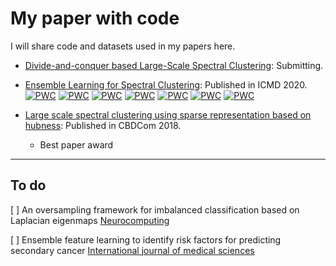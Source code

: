 # My paper with code

I will share code and datasets used in my papers here.

- [Divide-and-conquer based Large-Scale Spectral Clustering](/Divide-and-conquer-based-Large-Scale-Spectral-Clustering/README.md): Submitting.


- [Ensemble Learning for Spectral Clustering](Ensemble-Learning-for-Spectral-Clustering/README.md): Published in ICMD 2020.
[![PWC](https://img.shields.io/endpoint.svg?url=https://paperswithcode.com/badge/ensemble-learning-for-spectral-clustering/image-document-clustering-on-australian)](https://paperswithcode.com/sota/image-document-clustering-on-australian?p=ensemble-learning-for-spectral-clustering)
[![PWC](https://img.shields.io/endpoint.svg?url=https://paperswithcode.com/badge/ensemble-learning-for-spectral-clustering/image-document-clustering-on-ba)](https://paperswithcode.com/sota/image-document-clustering-on-ba?p=ensemble-learning-for-spectral-clustering)
[![PWC](https://img.shields.io/endpoint.svg?url=https://paperswithcode.com/badge/ensemble-learning-for-spectral-clustering/image-document-clustering-on-iris)](https://paperswithcode.com/sota/image-document-clustering-on-iris?p=ensemble-learning-for-spectral-clustering)
[![PWC](https://img.shields.io/endpoint.svg?url=https://paperswithcode.com/badge/ensemble-learning-for-spectral-clustering/image-document-clustering-on-jaffe-1)](https://paperswithcode.com/sota/image-document-clustering-on-jaffe-1?p=ensemble-learning-for-spectral-clustering)
[![PWC](https://img.shields.io/endpoint.svg?url=https://paperswithcode.com/badge/ensemble-learning-for-spectral-clustering/image-document-clustering-on-pixraw10p)](https://paperswithcode.com/sota/image-document-clustering-on-pixraw10p?p=ensemble-learning-for-spectral-clustering)
[![PWC](https://img.shields.io/endpoint.svg?url=https://paperswithcode.com/badge/ensemble-learning-for-spectral-clustering/image-document-clustering-on-warppie10p)](https://paperswithcode.com/sota/image-document-clustering-on-warppie10p?p=ensemble-learning-for-spectral-clustering)
[![PWC](https://img.shields.io/endpoint.svg?url=https://paperswithcode.com/badge/ensemble-learning-for-spectral-clustering/image-document-clustering-on-wine)](https://paperswithcode.com/sota/image-document-clustering-on-wine?p=ensemble-learning-for-spectral-clustering)

- [Large scale spectral clustering using sparse representation based on hubness](/Large-scale-spectral-clustering-using-sparse-representation-based-on-hubness/README.md): Published in CBDCom 2018.
    - Best paper award
---

## To do 



[ ] An oversampling framework for imbalanced classification based on Laplacian eigenmaps [Neurocomputing](https://doi.org/10.1016/j.neucom.2020.02.081)

[ ] Ensemble feature learning to identify risk factors for predicting secondary cancer [International journal of medical sciences](https://www.ncbi.nlm.nih.gov/pmc/articles/PMC6643128/)

